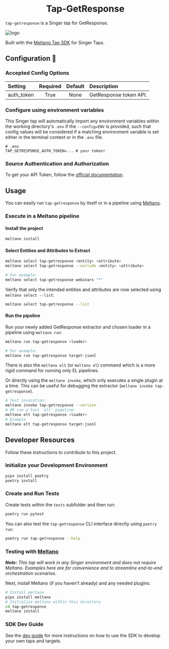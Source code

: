 # <h1 align="center">Tap-GetResponse</h1>


`tap-getresponse` is a Singer tap for GetResponse.

![logo](https://www.ekito.fr/wp-content/uploads/2021/07/getresponse_logo.png)

Built with the [Meltano Tap SDK](https://sdk.meltano.com) for Singer Taps.


<!--

Developer TODO: Update the below as needed to correctly describe the install procedure. For instance, if you do not have a PyPi repo, or if you want users to directly install from your git repo, you can modify this step as appropriate.

## Installation

Install from PyPi:

```bash
pipx install tap-getresponse
```

Install from GitHub:

```bash
pipx install git+https://github.com/ORG_NAME/tap-getresponse.git@main
```

-->

## Configuration 📝

### Accepted Config Options


| Setting    | Required | Default | Description            |
| :--------- | :------: | :-----: | :--------------------- |
| auth_token |   True   |  None   | GetResponse token API. |

### Configure using environment variables

This Singer tap will automatically import any environment variables within the working directory's
`.env` if the `--config=ENV` is provided, such that config values will be considered if a matching
environment variable is set either in the terminal context or in the `.env` file.


```
# .env
TAP_GETRESPONSE_AUTH_TOKEN=... # your token!
```

### Source Authentication and Authorization

To get your API Token, follow the [official documentation](https://apidocs.getresponse.com/v3/authentication).

## Usage

You can easily run `tap-getresponse` by itself or in a pipeline using [Meltano](https://meltano.com/).


### Execute in a Meltano pipeline

#### Install the project

```bash
meltano install
```

#### Select Entities and Attributes to Extract

```bash
meltano select tap-getresponse <entity> <attribute>
meltano select tap-getresponse --exclude <entity> <attribute>

# For example:
meltano select tap-getresponse webinars "*"
```

Verify that only the intended entities and attributes are now selected using `meltano select --list`:
```bash
meltano select tap-getresponse --list
```

#### Run the pipeline

Run your newly added GetResponse extractor and chosen loader in a pipeline using `meltano run`:
```bash
meltano run tap-getresponse <loader>

# For example:
meltano run tap-getresponse target-jsonl
```

There is also the `meltano elt` (or `meltano el`) command which is a more rigid command for running only EL pipelines.

Or directly using the `meltano invoke`, which only executes a single plugin at a time. This can be useful for debugging the extractor (`meltano invoke tap-getresponse`).

```bash
# Test invocation:
meltano invoke tap-getresponse --version
# OR run a test `elt` pipeline:
meltano elt tap-getresponse <loader>
# Example
meltano elt tap-getresponse target-jsonl
```

## Developer Resources

Follow these instructions to contribute to this project.

### Initialize your Development Environment

```bash
pipx install poetry
poetry install
```

### Create and Run Tests

Create tests within the `tests` subfolder and
  then run:

```bash
poetry run pytest
```

You can also test the `tap-getresponse` CLI interface directly using `poetry run`:

```bash
poetry run tap-getresponse --help
```

### Testing with [Meltano](https://www.meltano.com)

_**Note:** This tap will work in any Singer environment and does not require Meltano.
Examples here are for convenience and to streamline end-to-end orchestration scenarios._

<!--
Developer TODO:
Your project comes with a custom `meltano.yml` project file already created. Open the `meltano.yml` and follow any "TODO" items listed in
the file.
-->

Next, install Meltano (if you haven't already) and any needed plugins:

```bash
# Install meltano
pipx install meltano
# Initialize meltano within this directory
cd tap-getresponse
meltano install
```


### SDK Dev Guide

See the [dev guide](https://sdk.meltano.com/en/latest/dev_guide.html) for more instructions on how to use the SDK to
develop your own taps and targets.
